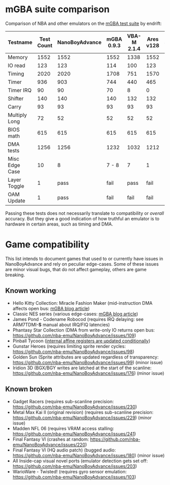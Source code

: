
# mGBA suite comparison

Comparison of NBA and other emulators on the [mGBA test suite](https://github.com/mgba-emu/suite) by endrift:

Testname      | Test Count | NanoBoyAdvance | mGBA 0.9.3 | VBA-M 2.1.4 | Ares v128 | SkyEmu     |
--------------|------------|----------------|------------|-------------|-----------|------------|
Memory        |       1552 |           1552 |       1552 |        1338 |      1552 |       1552 |
IO read       |        123 |            123 |        114 |         100 |       123 |        123 |
Timing        |       2020 |           2020 |       1708 |         751 |      1570 |       2020 |
Timer         |        936 |            903 |        744 |         440 |       465 |        587 |
Timer IRQ     |         90 |             90 |         70 |           8 |         0 |         90 |
Shifter       |        140 |            140 |        140 |         132 |       132 |        140 |
Carry         |         93 |             93 |         93 |          93 |        93 |         93 |
Multiply Long |         72 |             52 |         52 |          52 |        52 |         52 |
BIOS math     |        615 |            615 |        615 |         615 |       615 |        615 |
DMA tests     |       1256 |           1256 |       1232 |        1032 |      1212 |       1256 |
Misc Edge Case|         10 |              8 |      7 - 8 |           7 |         1 |          3 |
Layer Toggle  |          1 |           pass |       fail |        pass |      fail |       pass |
OAM Update    |          1 |           pass |       fail |        fail |      fail |       pass |

Passing these tests does not necessarily translate to compatibility or *overall* accuracy.
But they give a good indication of how truthful an emulator is to hardware in certain areas, such as timing and DMA.

# Game compatibility

This list intends to document games that used to or currently have issues in NanoBoyAdvance and rely on peculiar edge-cases.
Some of these issues are minor visual bugs, that do not affect gameplay, others are game breaking.

## Known working

- Hello Kitty Collection: Miracle Fashion Maker (mid-instruction DMA affects open bus: [mGBA blog article](https://mgba.io/2020/01/25/infinite-loop-holy-grail/))
- Classic NES series (various edge-cases: [mGBA blog article](https://mgba.io/2014/12/28/classic-nes/))
- James Pond - Codename Robocod (requires IRQ delaying: see ARM7TDMI-**S** manual about IRQ/FIQ latencies)
- Phantasy Star Collection (DMA from write-only IO returns open bus: https://github.com/nba-emu/NanoBoyAdvance/issues/109)
- Pinball Tycoon ([internal affine registers are updated conditionally](https://github.com/mgba-emu/mgba/issues/1668#issuecomment-925306878))
- Gunstar Heroes (requires limiting sprite render cycles: https://github.com/nba-emu/NanoBoyAdvance/issues/98)
- Golden Sun (Sprite attributes are updated regardless of transparency: https://github.com/nba-emu/NanoBoyAdvance/issues/99) (minor issue)
- Iridion 3D (BGX/BGY writes are latched at the start of the scanline: https://github.com/nba-emu/NanoBoyAdvance/issues/176) (minor issue)

## Known broken

- Gadget Racers (requires sub-scanline precision: https://github.com/nba-emu/NanoBoyAdvance/issues/230)
- Metal Max Kai II (original revision) (requires sub-scanline precision: https://github.com/nba-emu/NanoBoyAdvance/issues/229) (minor issue)
- Madden NFL 06 (requires VRAM access stalling: https://github.com/nba-emu/NanoBoyAdvance/issues/241)
- Final Fantasy VI (crashes at random: https://github.com/nba-emu/NanoBoyAdvance/issues/220)
- Final Fantasy VI (HQ audio patch) (bugged audio: https://github.com/nba-emu/NanoBoyAdvance/issues/180) (minor issue)
- All Inside-cap visual novel ports (emulator detection gets set off: https://github.com/nba-emu/NanoBoyAdvance/issues/203)
- WarioWare - Twisted! (requires gyro sensor emulation: https://github.com/nba-emu/NanoBoyAdvance/issues/103)
